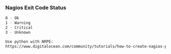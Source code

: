 ### Nagios Exit Code Status
```bash
0 - Ok
1 - Warning
2 - Critical
3 - Unknown
```

```bash
Use python with NRPE:
https://www.digitalocean.com/community/tutorials/how-to-create-nagios-plugins-with-python-on-ubuntu-12-10
```
